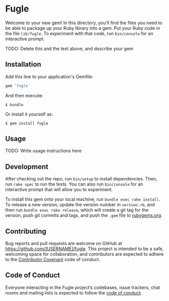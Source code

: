 # Fugle

Welcome to your new gem! In this directory, you'll find the files you need to be able to package up your Ruby library into a gem. Put your Ruby code in the file `lib/fugle`. To experiment with that code, run `bin/console` for an interactive prompt.

TODO: Delete this and the text above, and describe your gem

## Installation

Add this line to your application's Gemfile:

```ruby
gem 'fugle'
```

And then execute:

    $ bundle

Or install it yourself as:

    $ gem install fugle

## Usage

TODO: Write usage instructions here

## Development

After checking out the repo, run `bin/setup` to install dependencies. Then, run `rake spec` to run the tests. You can also run `bin/console` for an interactive prompt that will allow you to experiment.

To install this gem onto your local machine, run `bundle exec rake install`. To release a new version, update the version number in `version.rb`, and then run `bundle exec rake release`, which will create a git tag for the version, push git commits and tags, and push the `.gem` file to [rubygems.org](https://rubygems.org).

## Contributing

Bug reports and pull requests are welcome on GitHub at https://github.com/[USERNAME]/fugle. This project is intended to be a safe, welcoming space for collaboration, and contributors are expected to adhere to the [Contributor Covenant](http://contributor-covenant.org) code of conduct.

## Code of Conduct

Everyone interacting in the Fugle project’s codebases, issue trackers, chat rooms and mailing lists is expected to follow the [code of conduct](https://github.com/[USERNAME]/fugle/blob/master/CODE_OF_CONDUCT.md).
